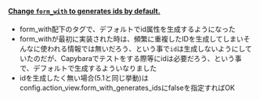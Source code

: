 #### [Change `form_with` to generates ids by default.](https://github.com/rails/rails/pull/29439)

* form_with配下のタグで、デフォルトでid属性を生成するようになった
* form_withが最初に実装された時は、頻繁に重複したIDを生成してしまいそんなに使われる情報では無いだろう、という事で`id`は生成しないようにしていたのだが、Capybaraでテストをする際等にidは必要だろう、という事で、デフォルトで生成するよういなりました
* idを生成したく無い場合(5.1と同じ挙動)はconfig.action_view.form_with_generates_idsにfalseを指定すればOK

